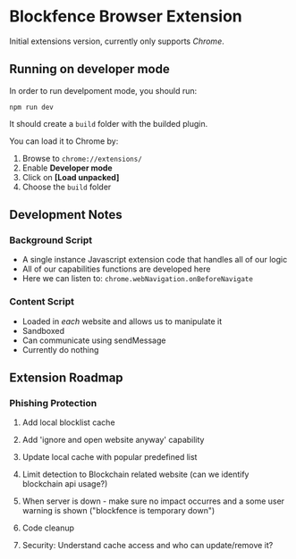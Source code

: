 # Blockfence Browser Extension

Initial extensions version, currently only supports _Chrome_.

## Running on developer mode

In order to run develpoment mode, you should run:

```
npm run dev
```

It should create a `build` folder with the builded plugin.

You can load it to Chrome by:

1. Browse to `chrome://extensions/`
2. Enable **Developer mode**
3. Click on **[Load unpacked]**
4. Choose the `build` folder

## Development Notes

### Background Script

-   A single instance Javascript extension code that handles all of our logic
-   All of our capabilities functions are developed here
-   Here we can listen to: `chrome.webNavigation.onBeforeNavigate`

### Content Script

-   Loaded in _each_ website and allows us to manipulate it
-   Sandboxed
-   Can communicate using sendMessage
-   Currently do nothing

## Extension Roadmap

### Phishing Protection

1. Add local blocklist cache

2. Add 'ignore and open website anyway' capability

3. Update local cache with popular predefined list

4. Limit detection to Blockchain related website (can we identify blockchain api usage?)

5. When server is down - make sure no impact occurres and a some user warning is shown ("blockfence is temporary down")

6. Code cleanup

7. Security: Understand cache access and who can update/remove it?
